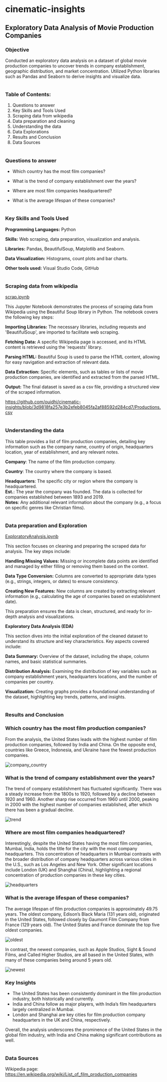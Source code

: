 # cinematic-insights

## Exploratory Data Analysis of Movie Production Companies 

### Objective

Conducted an exploratory data analysis on a dataset of global movie production companies to uncover trends in company establishment, geographic distribution, and market concentration. Utilized Python libraries such as Pandas and Seaborn to derive insights and visualize data.
#
### Table of Contents:

1. Questions to answer
2. Key Skills and Tools Used
3. Scraping data from wikipedia
4. Data preparation and cleaning 
5. Understanding the data
6. Data Explorations
7. Results and Conclusion
8. Data Sources
#
### Questions to answer

- Which country has the most film companies? <br>

- What is the trend of company establishment over the years? <br>

- Where are most film companies headquartered? <br>

- What is the average lifespan of these companies? <br>
# 
### Key Skills and Tools Used
   
   **Programming Languages:** Python <br>
   
   **Skills:** Web scraping, data preparation, visualization and analysis. <br>
   
   **Libraries:** Pandas, BeautifulSoup, Matplotlib and Seaborn. <br>
   
   **Data Visualization:** Histograms, count plots and bar charts. <br>
   
   **Other tools used:** Visual Studio Code, GitHub
#
### Scraping data from wikipedia

   [scrap.ipynb](https://github.com/ouidhi/cinematic-insights/blob/e20cf1fd456a1b9c0428bc1ec6676c4cd3694ae4/scrap.ipynb)

   This Jupyter Notebook demonstrates the process of scraping data from Wikipedia using the Beautiful Soup library in Python. The notebook covers the following     key steps: <br>

   **Importing Libraries:** The necessary libraries, including requests and 'BeautifulSoup', are imported to facilitate web scraping. <br>

   **Fetching Data:** A specific Wikipedia page is accessed, and its HTML content is retrieved using the 'requests' library. <br>

   **Parsing HTML:** Beautiful Soup is used to parse the HTML content, allowing for easy navigation and extraction of relevant data. <br>

   **Data Extraction:** Specific elements, such as tables or lists of movie production companies, are identified and extracted from the parsed HTML. <br>

   **Output:** The final dataset is saved as a csv file, providing a structured       view of the scraped information. 

  https://github.com/ouidhi/cinematic-insights/blob/3d9818fa257e3b2efeb8045fa2af88592d284cd7/Productions.csv

#
### Understanding the data

   This table provides a list of film production companies, detailing key information such as the company name, country of origin, headquarters location, year of establishment, and any relevant notes. 

   **Company**: The name of the film production company. <br>
   
   **Country**: The country where the company is based. <br>
   
   **Headquarters**: The specific city or region where the company is headquartered. <br>
   **Est.**: The year the company was founded. The data is collected for companies established between 1893 and 2019. <br>
   **Notes**: Any additional relevant information about the company (e.g., a focus on specific genres like Christian films).
#
### Data preparation and Exploration

   [ExploratoryAnalysis.ipynb](https://github.com/ouidhi/cinematic-insights/blob/38e3a5224d371470e297783f0ac72ad87afea6be/ExploratoryAnalysis.ipynb) 

   This section focuses on cleaning and preparing the scraped data for analysis. The key steps include:

   **Handling Missing Values:** Missing or incomplete data points are identified and managed by either filling or removing them based on the context.

   **Data Type Conversion:** Columns are converted to appropriate data types (e.g., strings, integers, or dates) to ensure consistency.

   **Creating New Features:** New columns are created by extracting relevant information (e.g., calculating the age of companies based on establishment date).

   This preparation ensures the data is clean, structured, and ready for in-depth analysis and visualizations.

   **Exploratory Data Analysis (EDA)**

   This section dives into the initial exploration of the cleaned dataset to understand its structure and key characteristics. Key aspects covered include:

   **Data Summary:** Overview of the dataset, including the shape, column names, and basic statistical summaries.

   **Distribution Analysis:** Examining the distribution of key variables such as company establishment years, headquarters locations, and the number of companies per country.

   **Visualization:** Creating graphs provides a foundational understanding of the dataset, highlighting key trends, patterns, and insights.
#
### Results and Conclusion

### Which country has the most film production companies?
From the analysis, the United States leads with the highest number of film production companies, followed by India and China. On the opposite end, countries like Greece, Indonesia, and Ukraine have the fewest production companies.

![company_country](https://github.com/user-attachments/assets/edac8b3f-5df4-437d-bf9f-4581adc8b1f0)


### What is the trend of company establishment over the years?
The trend of company establishment has fluctuated significantly. There was a steady increase from the 1800s to 1920, followed by a decline between 1920 and 1960. Another sharp rise occurred from 1960 until 2000, peaking in 2000 with the highest number of companies established, after which there has been a gradual decline.

![trend](https://github.com/user-attachments/assets/7745c340-a4cd-46e2-994c-27e145e744e2)


### Where are most film companies headquartered?
Interestingly, despite the United States having the most film companies, Mumbai, India, holds the title for the city with the most company headquarters. This concentration of headquarters in Mumbai contrasts with the broader distribution of company headquarters across various cities in the U.S., such as Los Angeles and New York. Other significant locations include London (UK) and Shanghai (China), highlighting a regional concentration of production companies in these key cities.

![headquarters](https://github.com/user-attachments/assets/9a6ca780-4437-4d4b-a7df-78cbd3cd7af0)

### What is the average lifespan of these companies?
The average lifespan of film production companies is approximately 49.75 years. The oldest company, Edison’s Black Maria (131 years old), originated in the United States, followed closely by Gaumont Film Company from France (129 years old). The United States and France dominate the top five oldest companies.

![oldest](https://github.com/user-attachments/assets/60bb4084-5a27-472b-9629-8432c440aeae)

In contrast, the newest companies, such as Apple Studios, Sight & Sound Films, and Called Higher Studios, are all based in the United States, with many of these companies being around 5 years old. 

![newest](https://github.com/user-attachments/assets/db042dd8-2b24-4ed6-bb95-31442cf19a10)


### Key Insights
- The United States has been consistently dominant in the film production industry, both historically and currently.
- India and China follow as major players, with India’s film headquarters largely centralized in Mumbai.
- London and Shanghai are key cities for film production company headquarters in the UK and China, respectively.

Overall, the analysis underscores the prominence of the United States in the global film industry, with India and China making significant contributions as well.
#
### Data Sources

Wikipedia page: https://en.wikipedia.org/wiki/List_of_film_production_companies




   



